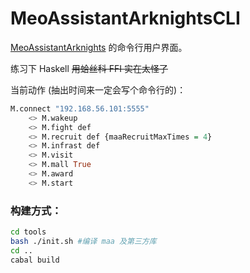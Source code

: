 # MeoAssistantArknightsCLI

[MeoAssistantArknights](https://github.com/MistEO/MeoAssistantArknights) 的命令行用户界面。

练习下 Haskell ~~用蛤丝科 FFI 实在太怪了~~


当前动作 (抽出时间来一定会写个命令行的)：
``` haskell
M.connect "192.168.56.101:5555"
    <> M.wakeup
    <> M.fight def
    <> M.recruit def {maaRecruitMaxTimes = 4}
    <> M.infrast def
    <> M.visit
    <> M.mall True
    <> M.award
    <> M.start
```

### 构建方式：

``` bash
cd tools
bash ./init.sh #编译 maa 及第三方库
cd ..
cabal build
```
